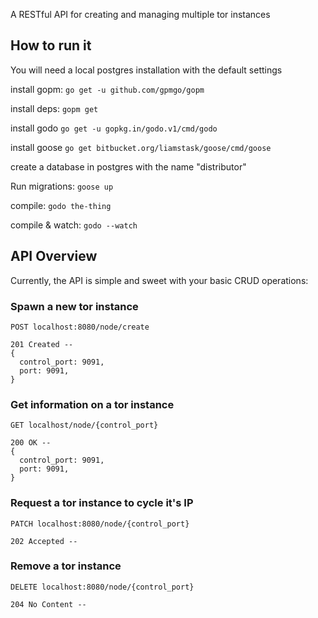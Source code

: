 A RESTful API for creating and managing multiple tor instances

## How to run it
 You will need a local postgres installation with the default settings

 install gopm: `go get -u github.com/gpmgo/gopm`

 install deps: `gopm get`

 install godo `go get -u gopkg.in/godo.v1/cmd/godo`

 install goose `go get bitbucket.org/liamstask/goose/cmd/goose`

 create a database in postgres with the name "distributor"

 Run migrations: `goose up`

 compile: `godo the-thing`

 compile & watch: `godo --watch`

## API Overview

Currently, the API is simple and sweet with your basic CRUD operations:

### Spawn a new tor instance
`POST localhost:8080/node/create`

```
201 Created --
{
  control_port: 9091,
  port: 9091,
}
```

### Get information on a tor instance
`GET localhost/node/{control_port}`

```
200 OK --
{
  control_port: 9091,
  port: 9091,
}
```

### Request a tor instance to cycle it's IP
`PATCH localhost:8080/node/{control_port}`

```
202 Accepted --
```

### Remove a tor instance
`DELETE localhost:8080/node/{control_port}`

```
204 No Content --
```
